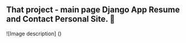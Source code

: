 ## That project - main page Django App Resume and Contact Personal Site. :slightly_smiling_face:

![Image description] ()

